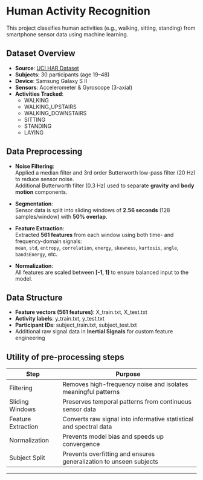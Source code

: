 # Human Activity Recognition

This project classifies human activities (e.g., walking, sitting, standing) from smartphone sensor data using machine learning.

## Dataset Overview

- **Source**: [UCI HAR Dataset](https://archive.ics.uci.edu/ml/datasets/human+activity+recognition+using+smartphones)
- **Subjects**: 30 participants (age 19–48)
- **Device**: Samsung Galaxy S II
- **Sensors**: Accelerometer & Gyroscope (3-axial)
- **Activities Tracked**:
  - WALKING  
  - WALKING_UPSTAIRS  
  - WALKING_DOWNSTAIRS  
  - SITTING  
  - STANDING  
  - LAYING

##  Data Preprocessing

- **Noise Filtering**:  
  Applied a median filter and 3rd order Butterworth low-pass filter (20 Hz) to reduce sensor noise.  
  Additional Butterworth filter (0.3 Hz) used to separate **gravity** and **body motion** components.

- **Segmentation**:  
  Sensor data is split into sliding windows of **2.56 seconds** (128 samples/window) with **50% overlap**.

- **Feature Extraction**:  
  Extracted **561 features** from each window using both time- and frequency-domain signals:  
  `mean`, `std`, `entropy`, `correlation`, `energy`, `skewness`, `kurtosis`, `angle`, `bandsEnergy`, etc.

- **Normalization**:  
  All features are scaled between **[-1, 1]** to ensure balanced input to the model.


## Data Structure

- **Feature vectors (561 features)**: X_train.txt, X_test.txt
- **Activity labels**: y_train.txt, y_test.txt
- **Participant IDs**: subject_train.txt, subject_test.txt
- Additional raw signal data in **Inertial Signals** for custom feature engineering

## Utility of pre-processing steps

 Step               | Purpose                                                             |
|--------------------|---------------------------------------------------------------------|
| Filtering          | Removes high-frequency noise and isolates meaningful patterns       |
| Sliding Windows    | Preserves temporal patterns from continuous sensor data             |
| Feature Extraction | Converts raw signal into informative statistical and spectral data  |
| Normalization      | Prevents model bias and speeds up convergence                       |
| Subject Split      | Prevents overfitting and ensures generalization to unseen subjects  |

---

